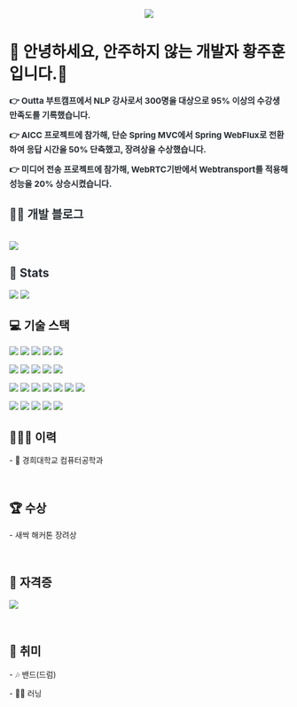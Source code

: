 <div align= "center">
    <img src="https://capsule-render.vercel.app/api?type=transparent&color=auto&height=120&text=juhoon&animation=fadeIn&fontColor=000000&fontSize=90" />
</div>

<div style="text-align: left;"> 
    <h1> 🙌 안녕하세요, 안주하지 않는 개발자 황주훈 입니다.🙌 </h1>  
    <div style="font-weight: 700; font-size: 15px; text-align: left; color: #282d33;">  
        <p>👉 Outta 부트캠프에서 NLP 강사로서 300명을 대상으로 95% 이상의 수강생 만족도를 기록했습니다. </p>
        <p>👉 AICC 프로젝트에 참가해, 단순 Spring MVC에서 Spring WebFlux로 전환하여 응답 시간을 50% 단축했고, 장려상을 수상했습니다. </p>
        <p>👉 미디어 전송 프로젝트에 참가해, WebRTC기반에서 Webtransport를 적용해 성능을 20% 상승시켰습니다. </p>
    </div> 
</div>

<div style="text-align: left;">
    <h2 style="color: #282d33;"> 🧑‍💻 개발 블로그 </h2> <br> 
    <div style="text-align: left;"> 
        <a href="https://jungle-plume-4da.notion.site/f0fd4caef6a0469e978489e344d47f6f"> 
            <img src="https://img.shields.io/badge/Notion-000000?style=for-the-badge&logo=Notion&logoColor=white&link=https://jungle-plume-4da.notion.site/f0fd4caef6a0469e978489e344d47f6f">
        </a>
    </div> 
</div>

<div style="text-align: left;"> 
    <h2 style="color: #282d33;"> 🏅 Stats </h2> 
    <div style="text-align: left;"> 
        <img src="https://github-readme-stats.vercel.app/api?username=jjjuhoon&bg_color=180,000000,&title_color=000000&text_color=000000" /> 
        <img src="https://github-readme-stats.vercel.app/api/top-langs/?username=jjjuhoon&layout=compact&bg_color=180,000000,&title_color=000000&text_color=000000" /> 
    </div> 
</div>

<h2>💻 기술 스택</h2>

<p>
  <img src="https://img.shields.io/badge/Spring Boot-6DB33F?style=flat-square&logo=SpringBoot&logoColor=white">
  <img src="https://img.shields.io/badge/-Redis-D9281A?style=flat-square&logo=Redis&logoColor=white"/>
  <img src="https://img.shields.io/badge/-Spring Batch-6DB33F?style=flat-square&logo=Spring&logoColor=white"/>
  <img src="https://img.shields.io/badge/-Spring WebFlux-6DB33F?style=flat-square&logo=Spring&logoColor=white"/>
  <img src="https://img.shields.io/badge/-Docker-2496ED?style=flat-square&logo=Docker&logoColor=white"/>
</p>

<p>
  <img src="https://img.shields.io/badge/-PyTorch-EE4C2C?style=flat-square&logo=PyTorch&logoColor=white"/>
  <img src="https://img.shields.io/badge/-TensorFlow-FF6F00?style=flat-square&logo=TensorFlow&logoColor=white"/>
  <img src="https://img.shields.io/badge/-Keras-D00000?style=flat-square&logo=Keras&logoColor=white"/>
  <img src="https://img.shields.io/badge/-JPA-6DB33F?style=flat-square&logo=Java&logoColor=white"/>
  <img src="https://img.shields.io/badge/-AWS-232F3E?style=flat-square&logo=amazonaws&logoColor=white"/>
</p>

<p>
  <img src="https://img.shields.io/badge/-NLP-4B8BBE?style=flat-square&logo=NLP&logoColor=white"/>
  <img src="https://img.shields.io/badge/-Python-3776AB?style=flat-square&logo=Python&logoColor=white"/>
  <img src="https://img.shields.io/badge/-Java-007396?style=flat-square&logo=Java&logoColor=white"/>
  <img src="https://img.shields.io/badge/-C-A8B9CC?style=flat-square&logo=C&logoColor=white"/>
  <img src="https://img.shields.io/badge/-C++-00599C?style=flat-square&logo=cplusplus&logoColor=white"/>
  <img src="https://img.shields.io/badge/-C%23-239120?style=flat-square&logo=csharp&logoColor=white"/>
  <img src="https://img.shields.io/badge/-Go-00ADD8?style=flat-square&logo=Go&logoColor=white"/>
</p>

<p>
  <img src="https://img.shields.io/badge/-MongoDB-47A248?style=flat-square&logo=mongodb&logoColor=white"/>
  <img src="https://img.shields.io/badge/-MySQL-4479A1?style=flat-square&logo=mysql&logoColor=white"/>
  <img src="https://img.shields.io/badge/-Pandas-150458?style=flat-square&logo=Pandas&logoColor=white"/>
  <img src="https://img.shields.io/badge/-NumPy-013243?style=flat-square&logo=numpy&logoColor=white"/>
  <img src="https://img.shields.io/badge/-Computer Vision-4285F4?style=flat-square&logo=opencv&logoColor=white"/>


</p>

<h2>🙇🏻‍♂️ 이력</h2>
<p>
  - 🏫 경희대학교 컴퓨터공학과
</p>

<br>
<h2>🏆 수상</h2>
<p>
  - 새싹 해커톤 장려상
</p>

<br>
<h2>📝 자격증</h2>
<p>
  <img src="https://img.shields.io/badge/SQLD-8CA1AF?style=flat-square&logo=googleDocs&logoColor=white"/>
</p>
<br>
<h2>🎸 취미</h2>
<p>
  - 🎶 밴드(드럼)
</p>
<p>
  - 🏃‍♂️ 러닝
</p>
</p>
